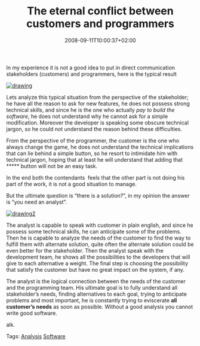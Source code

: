 ﻿---
title: "The eternal conflict between customers and programmers"
description: ""
date: 2008-09-11T10:00:37+02:00
draft: false
tags: [Experiences,Software Architecture]
categories: [Experiences,Software Architecture]
---
In my experience it is not a good idea to put in direct communication stakeholders (customers) and programmers, here is the typical result

[![drawing](https://www.codewrecks.com/blog/wp-content/uploads/2008/09/drawing-thumb.jpg)](https://www.codewrecks.com/blog/wp-content/uploads/2008/09/drawing.jpg)

Lets analyze this typical situation from the perspective of the stakeholder; he have all the reason to ask for new features, he does not possess strong technical skills, and since he is the one who actually *pay to build the software*, he does not understand why he cannot ask for a simple modification. Moreover the developer is speaking some obscure technical jargon, so he could not understand the reason behind these difficulties.

From the perspective of the programmer, the customer is the one who always change the game, he does not understand the technical implications that can lie behind a simple button, so he resort to intimidate him with technical jargon, hoping that at least he will understand that adding that \*\*\*\*\* button will not be an easy task.

In the end both the contendants  feels that the other part is not doing his part of the work, it is not a good situation to manage.

But the ultimate question is “there is a solution?”, in my opinion the answer is “you need an analyst”.

[![drawing2](https://www.codewrecks.com/blog/wp-content/uploads/2008/09/drawing2-thumb.jpg)](https://www.codewrecks.com/blog/wp-content/uploads/2008/09/drawing2.jpg)

The analyst is capable to speak with customer in plain english, and since he possess some technical skills, he can anticipate some of the problems. Then he is capable to analyze the needs of the customer to find the way to fulfill them with alternate solution, quite often the alternate solution could be even better for the stakeholder. Then the analyst speak with the development team, he shows all the possibilities to the developers that will give to each alternative a weight. The final step is choosing the possibility that satisfy the customer but have no great impact on the system, if any.

The analyst is the logical connection between the needs of the customer and the programming team. His ultimate goal is to fully understand all stakeholder’s needs, finding alternatives to each goal, trying to anticipate problems and most important, he is constantly trying to eviscerate  **all customer’s needs** as soon as possible. Without a good analysis you cannot write good software.

alk.

Tags: [Analysis](http://technorati.com/tag/Analysis) [Software](http://technorati.com/tag/Software)

<!--dotnetkickit-->
